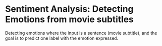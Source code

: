 # Sentiment Analysis: Detecting Emotions from movie subtitles
 Detecting emotions where the input is a sentence (movie subtitle), and the goal is to predict one label with the emotion expressed. 

